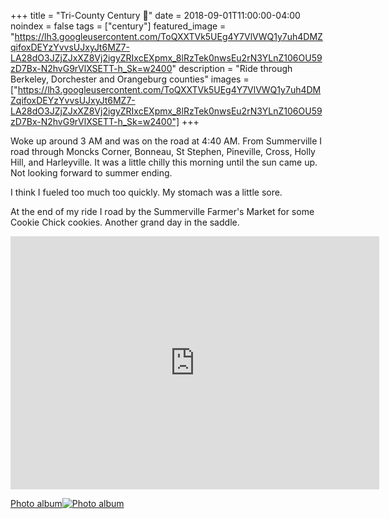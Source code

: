 +++
title =  "Tri-County Century 💯"
date = 2018-09-01T11:00:00-04:00
noindex = false
tags = ["century"]
featured_image = "https://lh3.googleusercontent.com/ToQXXTVk5UEg4Y7VlVWQ1y7uh4DMZqifoxDEYzYvvsUJxyJt6MZ7-LA28dO3JZjZJxXZ8Vj2igyZRIxcEXpmx_8lRzTek0nwsEu2rN3YLnZ106OU59zD7Bx-N2hvG9rVlXSETT-h_Sk=w2400"
description = "Ride through Berkeley, Dorchester and Orangeburg counties"
images = ["https://lh3.googleusercontent.com/ToQXXTVk5UEg4Y7VlVWQ1y7uh4DMZqifoxDEYzYvvsUJxyJt6MZ7-LA28dO3JZjZJxXZ8Vj2igyZRIxcEXpmx_8lRzTek0nwsEu2rN3YLnZ106OU59zD7Bx-N2hvG9rVlXSETT-h_Sk=w2400"]
+++

Woke up around 3 AM and was on the road at 4:40 AM. From Summerville I road through Moncks Corner, Bonneau, St Stephen, Pineville, Cross, Holly Hill, and Harleyville. It was a little chilly this morning until the sun came up. Not looking forward to summer ending.

I think I fueled too much too quickly. My stomach was a little sore.

At the end of my ride I road by the Summerville Farmer's Market for some Cookie Chick cookies. Another grand day in the saddle.

<iframe height='405' width='590' frameborder='0' allowtransparency='true' scrolling='no' src='https://www.strava.com/activities/1812137216/embed/23aa5194b39539920725553eeb5aefae501ddee3'></iframe>

 [Photo album![Photo album](https://lh3.googleusercontent.com/bsXsLRiHVYg9i3tmbDxm7knBlPYc9SxGlRfmR6rQtqBoZH98xDqGiwy1bq6we_i4MhemDwNy8W2sbP5o3MWhyHyRY8uxjCfzcWex9ZbTkNRo68VYcalXFW1RJOzFHwVY70ANDlWW_II=w2400)](https://photos.app.goo.gl/KULL7hL36WcyXEN1A)
